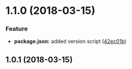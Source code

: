 <a name="1.1.0"></a>
# 1.1.0 (2018-03-15)


### Feature

* **package.json:** added version script ([42ec01b](https://github.com/druckreich/ng-currency-formatter/commit/42ec01b))


<a name="1.0.1"></a>
## 1.0.1 (2018-03-15)




